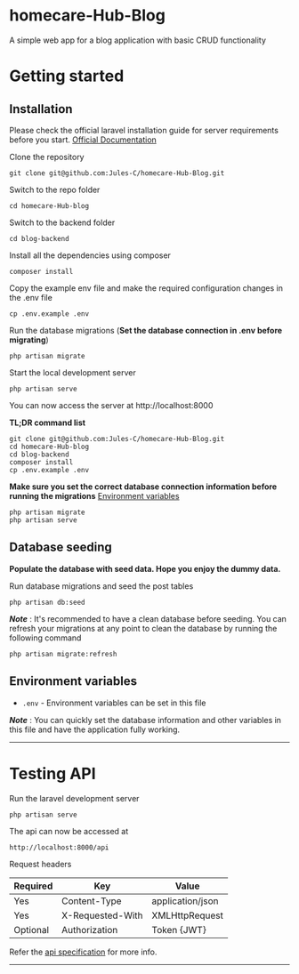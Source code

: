 # homecare-Hub-Blog

A simple web app for a blog application with basic CRUD functionality

# Getting started

## Installation

Please check the official laravel installation guide for server requirements before you start. [Official Documentation](https://laravel.com/docs/9.x/installation)

Clone the repository

    git clone git@github.com:Jules-C/homecare-Hub-Blog.git

Switch to the repo folder

    cd homecare-Hub-blog

Switch to the backend folder

    cd blog-backend

Install all the dependencies using composer

    composer install

Copy the example env file and make the required configuration changes in the .env file

    cp .env.example .env

<!-- Generate a new application key

    php artisan key:generate -->

<!-- Generate a new JWT authentication secret key

    php artisan jwt:generate -->

Run the database migrations (**Set the database connection in .env before migrating**)

    php artisan migrate

Start the local development server

    php artisan serve

You can now access the server at http://localhost:8000

**TL;DR command list**

    git clone git@github.com:Jules-C/homecare-Hub-Blog.git
    cd homecare-Hub-blog
    cd blog-backend
    composer install
    cp .env.example .env

**Make sure you set the correct database connection information before running the migrations** [Environment variables](#environment-variables)

    php artisan migrate
    php artisan serve

## Database seeding

**Populate the database with seed data. Hope you enjoy the dummy data.**

Run database migrations and seed the post tables

    php artisan db:seed

**_Note_** : It's recommended to have a clean database before seeding. You can refresh your migrations at any point to clean the database by running the following command

    php artisan migrate:refresh

## Environment variables

- `.env` - Environment variables can be set in this file

**_Note_** : You can quickly set the database information and other variables in this file and have the application fully working.

---

# Testing API

Run the laravel development server

    php artisan serve

The api can now be accessed at

    http://localhost:8000/api

Request headers

| **Required** | **Key**          | **Value**        |
| ------------ | ---------------- | ---------------- |
| Yes          | Content-Type     | application/json |
| Yes          | X-Requested-With | XMLHttpRequest   |
| Optional     | Authorization    | Token {JWT}      |

Refer the [api specification](#api-specification) for more info.

---
